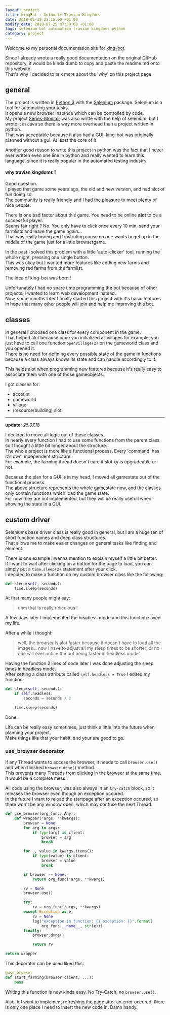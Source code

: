 ```yaml
---
layout: project
title: KingBot - Automate Travian Kingdoms
date: 2018-06-18 22:15:00 +01:00
modify_date: 2018-07-25 07:50:00 +01:00
tags: selenium bot automation travian kingdoms python
category: project
---
```


Welcome to my personal documentation site for [king-bot](https://github.com/scriptworld-git/king-bot).

Since I already wrote a really good documentation on the original GitHub repository, it would be kinda dumb to copy and paste the readme.md onto this website.  
That's why I decided to talk more about the 'why' on this project page.

## general

The project is written in [Python 3](https://www.python.org) with the [Selenium](http://selenium-python.readthedocs.io) package. Selenium is a tool for automating your tasks.  
It opens a new browser instance which can be controlled by code.  
My project [Series-Monitor](/projects/series-monitor) was also writte with the help of selenium, but I wrote it in Java so there is way more overhead than a project written in python.  
That was acceptable because it also had a GUI, king-bot was originally planned without a gui. At least the core of it.

Another good reason to write this project in python was the fact that I never ever written even one line in python and really wanted to learn this language, since it is really popular in the automated testing industry.

#### why travian kingdoms ?

Good question.  
I played that game some years ago, the old and new version, and had alot of fun doing so.  
The community is really friendly and I had the pleasure to meet plenty of nice people.

There is one bad factor about this game. You need to be online **alot** to be a successful player.  
Seems fair right ? No. You only have to click once every 10 min, send your farmlists and leave the game again...  
That was really boring and frustrating cause no one wants to get up in the middle of the game just for a little browsergame.

In the past I solved this problem with a little 'auto-clicker' tool, running the whole night, pressing one single button.  
This was okay but I wanted more features like adding new farms and removing red farms from the farmlist.

The idea of king-bot was born !

Unfortunately I had no spare time programming the bot because of other projects. I wanted to learn web development instead.  
Now, some months later I finally started this project with it's basic features in hope that many other people will join and help me improving this bot.

## classes

In general I choosed one class for every component in the game.  
That helped alot because once you initialized all villages for example, you just have to call one function `openVillage(2)` on the gameworld class and you opened it.  
There is no need for defining every possible state of the game in functions because a class always knows its state and can handle accordingly to it.

This helps alot when programming new features because it's really easy to associate them with one of those gameobjects.

I got classes for:

-   account
-   gameworld
-   village
-   (resource/building) slot

---

**update:** _25.07.18_

I decided to move all logic out of these classes.  
In nearly every function I had to use some functions from the parent class so I thought a little bit longer about the structure.  
The whole project is more like a functional process. Every 'command' has it's own, independent structure.  
For example, the farming thread doesn't care if slot xy is upgradeable or not.

Because the plan for a GUI is in my head, I moved all gamestate out of the functional process.  
The above structure represents the whole gamestate now, and the classes only contain functions which load the game state.  
For now they are not implemented, but they will be really usefull when showing the state in a GUI.

## custom driver

Seleniums base driver class is really good in general, but I am a huge fan of short function names and deep class structures.  
That allows me to make easier changes on general tasks like finding and element.

There is one example I wanna mention to explain myself a little bit better.  
If I want to wait after clicking on a button for the page to load, you can simply put a `time.sleep(2)` statement after your click.  
I decided to make a function on my custom browser class like the following:

```python
def sleep(self, seconds):
    time.sleep(seconds)
```

At first many people might say:

> uhm that is really ridiculous !

A few days later I implemented the headless mode and this function saved my life.

After a while I thought:

> well, the browser is alot faster because it doesn't have to load all the images... now I have to adjust all my sleep times to be shorter, or no one will ever notice the bot being faster in headless mode'.

Having the function 2 lines of code later I was done adjusting the sleep times in headless mode.  
After setting a class attribute called `self.headless = True` I edited my function:

```python
def sleep(self, seconds):
    if self.headless:
        seconds = seconds / 2

    time.sleep(seconds)
```

Done.

Life can be really easy sometimes, just think a little into the future when planning your project.  
Make things like that your habit, and your are good to go.

### use_browser decorator

If any Thread wants to access the browser, it needs to call `browser.use()` and when finished `browser.done()` method.  
This prevents many Threads from clicking in the browser at the same time. It would be a complete mess !

All code using the browser, was also always in an `try-catch` block, so it releases the browser even though an exception occured.  
In the future I want to reload the startpage after an exception occured, so there won't be any window open, which may confuse the next Thread.

```python
def use_browser(org_func: Any):
    def wrapper(*args, **kwargs):
        browser = None
        for arg in args:
            if type(arg) is client:
                browser = arg
                break

        for _, value in kwargs.items():
            if type(value) is client:
                browser = value
                break

        if browser == None:
            return org_func(*args, **kwargs)

        rv = None
        browser.use()

        try:
            rv = org_func(*args, **kwargs)
        except Exception as e:
            rv = None
            log("exception in function: {} exception: {}".format(
                org_func.__name__, str(e)))
        finally:
            browser.done()

            return rv

return wrapper
```

This decorator can be used liked this:

```python
@use_browser
def start_farming(browser:client, ...):
    pass
```

Writing this function is now kinda easy. No Try-Catch, no `browser.use()`.

Also, if I want to implement refreshing the page after an error occured, there is only one place I need to insert the new code in. Damn handy.

